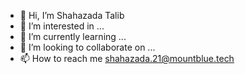 - 👋 Hi, I’m Shahazada Talib
- 👀 I’m interested in ...
- 🌱 I’m currently learning ...
- 💞️ I’m looking to collaborate on ...
- 📫 How to reach me shahazada.21@mountblue.tech

<!---
mildgrey/mildgrey is a ✨ special ✨ repository because its `README.md` (this file) appears on your GitHub profile.
You can click the Preview link to take a look at your changes.
--->
